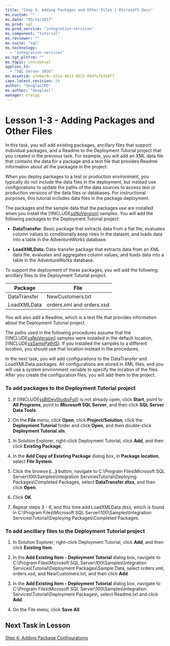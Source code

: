```yaml
---
title: "Step 3: Adding Packages and Other Files | Microsoft Docs"
ms.custom: ""
ms.date: "03/14/2017"
ms.prod: sql
ms.prod_service: "integration-services"
ms.component: "tutorial"
ms.reviewer: ""
ms.suite: "sql"
ms.technology: 
  - "integration-services"
ms.tgt_pltfrm: ""
ms.topic: conceptual
applies_to: 
  - "SQL Server 2016"
ms.assetid: a7e6ec9c-d31d-4613-9525-8947a7b358f7
caps.latest.revision: 24
author: "douglaslMS"
ms.author: "douglasl"
manager: craigg
---
```

# Lesson 1-3 - Adding Packages and Other Files
In this task, you will add existing packages, ancillary files that support individual packages, and a Readme to the Deployment Tutorial project that you created in the previous task. For example, you will add an XML data file that contains the data for a package and a text file that provides Readme information about all the packages in the project.  
  
When you deploy packages to a test or production environment, you typically do not include the data files in the deployment, but instead use configurations to update the paths of the data sources to access test or production versions of the data files or databases. For instructional purposes, this tutorial includes data files in the package deployment.  
  
The packages and the sample data that the packages use are installed when you install the [!INCLUDE[ssNoVersion](../includes/ssnoversion-md.md)] samples. You will add the following packages to the Deployment Tutorial project:  
  
-   **DataTransfer.** Basic package that extracts data from a flat file, evaluates column values to conditionally keep rows in the dataset, and loads data into a table in the AdventureWorks database.  
  
-   **LoadXMLData.** Data-transfer package that extracts data from an XML data file, evaluates and aggregates column values, and loads data into a table in the AdventureWorks database.  
  
To support the deployment of these packages, you will add the following ancillary files to the Deployment Tutorial project.  
  
|Package|File|  
|-----------|--------|  
|DataTransfer|NewCustomers.txt|  
|LoadXMLData|orders.xml and orders.xsd|  
  
You will also add a Readme, which is a text file that provides information about the Deployment Tutorial project.  
  
The paths used in the following procedures assume that the [!INCLUDE[ssNoVersion](../includes/ssnoversion-md.md)] samples were installed in the default location, [!INCLUDE[ssSampPathIS](../includes/sssamppathis-md.md)]. If you installed the samples to a different location, you should use that location instead in the procedures.  
  
In the next task, you will add configurations to the DataTransfer and LoadXMLData packages. All configurations are stored in XML files, and you will use a system environment variable to specify the location of the files. After you create the configuration files, you will add them to the project.  
  
### To add packages to the Deployment Tutorial project  
  
1.  If [!INCLUDE[ssBIDevStudioFull](../includes/ssbidevstudiofull-md.md)] is not already open, click **Start**, point to **All Programs**, point to **Microsoft SQL Server**, and then click **SQL Server Data Tools**.  
  
2.  On the **File** menu, click **Open**, click **Project/Solution**, click the **Deployment Tutorial** folder and click **Open**, and then double-click **Deployment Tutorial.sln**.  
  
3.  In Solution Explorer, right-click Deployment Tutorial, click **Add**, and then click **Existing Package**.  
  
4.  In the **Add Copy of Existing Package** dialog box, in **Package location**, select **File System**.  
  
5.  Click the browse **(…)** button, navigate to C:\Program Files\Microsoft SQL Server\100\Samples\Integration ServicesTutorial\Deploying Packages\Completed Packages, select **DataTransfer.dtsx**, and then click **Open**.  
  
6.  Click **OK**.  
  
7.  Repeat steps 3 - 6, and this time add LoadXMLData.dtsx, which is found in C:\Program Files\Microsoft SQL Server\100\Samples\Integration Services\Tutorial\Deploying Packages\Completed Packages.  
  
### To add ancillary files to the Deployment Tutorial project  
  
1.  In Solution Explorer, right-click Deployment Tutorial, click **Add**, and then click **Existing Item**.  
  
2.  In the **Add Existing Item - Deployment Tutorial** dialog box, navigate to C:\Program Files\Microsoft SQL Server\100\Samples\Integration Services\Tutorial\Deployment Packages\Sample Data, select orders.xml, orders.xsd, and NewCustomers.txt, and then click **Add**.  
  
3.  In the **Add Existing Item - Deployment Tutorial** dialog box, navigate to C:\Program Files\Microsoft SQL Server\100\Samples\Integration Services\Tutorial\Deployment Packages\\, select Readme.txt and click **Add**.  
  
4.  On the File menu, click **Save All**.  
  
## Next Task in Lesson  
[Step 4: Adding Package Configurations](../integration-services/lesson-1-4-adding-package-configurations.md)  
  
  
  
